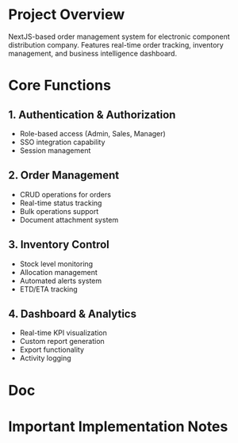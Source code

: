 # Project Overview
NextJS-based order management system for electronic component distribution company. Features real-time order tracking, inventory management, and business intelligence dashboard.

# Core Functions
## 1. Authentication & Authorization
- Role-based access (Admin, Sales, Manager)
- SSO integration capability
- Session management

## 2. Order Management
- CRUD operations for orders
- Real-time status tracking
- Bulk operations support
- Document attachment system

## 3. Inventory Control
- Stock level monitoring
- Allocation management
- Automated alerts system
- ETD/ETA tracking

## 4. Dashboard & Analytics
- Real-time KPI visualization
- Custom report generation
- Export functionality
- Activity logging

# Doc

# Important Implementation Notes
